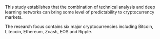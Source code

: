 This study establishes that the combination of technical analysis and deep learning networks can bring some level of predictability to cryptocurrency markets.

The research focus contains six major cryptocurrencies including Bitcoin, Litecoin, Ethereum, Zcash, EOS and Ripple. 